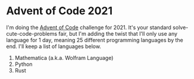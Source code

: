 # Advent of Code 2021

I'm doing the [Advent of Code](https://adventofcode.com/) challenge for 2021.
It's your standard solve-cute-code-problems fair, but I'm adding the twist that
I'll only use any language for 1 day, meaning 25 different programming languages
by the end.  I'll keep a list of languages below.

1. Mathematica (a.k.a. Wolfram Language)
2. Python
3. Rust
